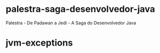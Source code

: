 # palestra-saga-desenvolvedor-java
Palestra - De Padawan a Jedi - A Saga do Desenvolvedor Java
# jvm-exceptions
